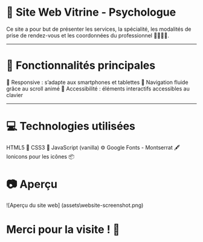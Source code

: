 # 🧠 Site Web Vitrine - Psychologue

Ce site a pour but de présenter les services, la spécialité, les modalités de prise de rendez-vous et les coordonnées du professionnel 👩‍⚕️👨‍⚕️.

---

# 🌟 Fonctionnalités principales

📱 Responsive : s’adapte aux smartphones et tablettes
🧭 Navigation fluide grâce au scroll animé
🍪 Accessibilité : éléments interactifs accessibles au clavier

---

# 💻 Technologies utilisées

HTML5 📄
CSS3 🎨
JavaScript (vanilla) ⚙️
Google Fonts - Montserrat 🖋️
Ionicons pour les icônes 📦

# 📷 Aperçu

![Aperçu du site web] (assets\website-screenshot.png)

# Merci pour la visite ! 🫶
